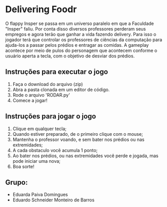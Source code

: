 # **Delivering Foodr**

O flappy Insper se passa em um universo paralelo em que a Faculdade "Insper" faliu. Por conta disso diversos professores perderam seus empregos e agora terão que ganhar a vida fazendo delivery. Para isso o jogador terá que controlar os professores de ciências da computação para ajuda-los a passar pelos prédios e entragar as comidas. A gameplay acontece por meio de pulos do personagem que acontecem conforme o usuário aperta a tecla, com o objetivo de desviar dos prédios.

## **Instruções para executar o jogo**
1. Faça o download do arquivo (zip)
2. Abra a pasta clonada em um editor de código.
3. Rode o arquivo 'RODAR.py'
4. Comece a jogar!

## **Instruções para jogar o jogo**
1. Clique em qualquer tecla;
2. Quando estiver preparado, de o primeiro clique com o mouse;
3. Mantenha o professor voando, e sem bater nos prédios ou nas extremidades;
4. A cada obstaculo você acumula 1 ponto;
5. Ao bater nos prédios, ou nas extremidades você perde e jogada, mas pode iniciar uma nova;
6. Boa sorte!

## **Grupo**:
- Eduarda Paiva Domingues 
- Eduardo Schneider Monteiro de Barros
